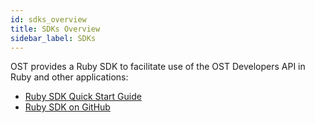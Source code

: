 ```yaml
---
id: sdks_overview
title: SDKs Overview
sidebar_label: SDKs
---
```


OST provides a Ruby SDK to facilitate use of the OST Developers API in Ruby and other applications:
* [Ruby SDK Quick Start Guide](3_01_SDK_RUBY.md)
* [Ruby SDK on GitHub](https://github.com/OpenSTFoundation/ost-sdk-ruby/tree/master)